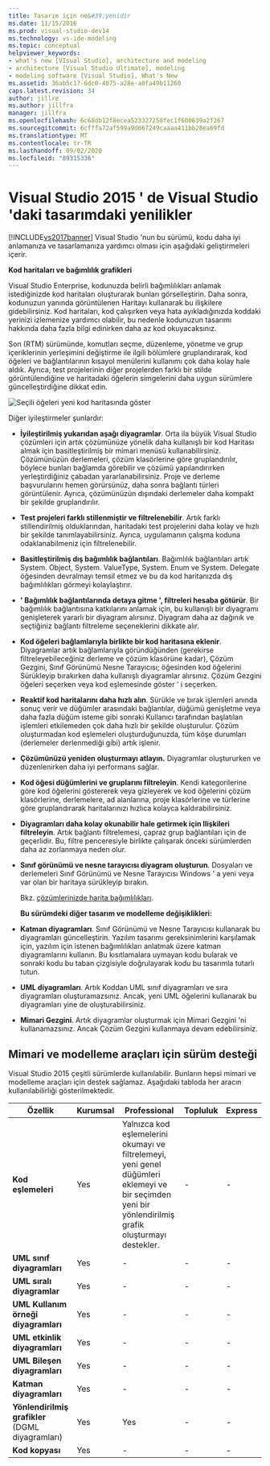 ```yaml
---
title: Tasarım için ne&#39;yenidir
ms.date: 11/15/2016
ms.prod: visual-studio-dev14
ms.technology: vs-ide-modeling
ms.topic: conceptual
helpviewer_keywords:
- what's new [VIsual Studio], architecture and modeling
- architecture [Visual Studio Ultimate], modeling
- modeling software [Visual Studio], What's New
ms.assetid: 36ab5c17-6dc0-4075-a28e-a0fa49b11260
caps.latest.revision: 34
author: jillre
ms.author: jillfra
manager: jillfra
ms.openlocfilehash: 6c68db12f8ecea523327250fec1f600639a2f267
ms.sourcegitcommit: 6cfffa72af599a9d667249caaaa411bb28ea69fd
ms.translationtype: MT
ms.contentlocale: tr-TR
ms.lasthandoff: 09/02/2020
ms.locfileid: "89315336"
---
```

# <a name="whats-new-for-design-in-visual-studio-in-visual-studio-2015"></a>Visual Studio 2015 ' de Visual Studio 'daki tasarımdaki yenilikler
[!INCLUDE[vs2017banner](../includes/vs2017banner.md)]
Visual Studio 'nun bu sürümü, kodu daha iyi anlamanıza ve tasarlamanıza yardımcı olması için aşağıdaki geliştirmeleri içerir.

 **Kod haritaları ve bağımlılık grafikleri**

 Visual Studio Enterprise, kodunuzda belirli bağımlılıkları anlamak istediğinizde kod haritaları oluşturarak bunları görselleştirin. Daha sonra, kodunuzun yanında görüntülenen Haritayı kullanarak bu ilişkilere gidebilirsiniz. Kod haritaları, kod çalışırken veya hata ayıkladığınızda koddaki yerinizi izlemenize yardımcı olabilir, bu nedenle kodunuzun tasarımı hakkında daha fazla bilgi edinirken daha az kod okuyacaksınız.

 Son (RTM) sürümünde, komutları seçme, düzenleme, yönetme ve grup içeriklerinin yerleşimini değiştirme ile ilgili bölümlere gruplandırarak, kod öğeleri ve bağlantılarının kısayol menülerini kullanımı çok daha kolay hale aldık. Ayrıca, test projelerinin diğer projelerden farklı bir stilde görüntülendiğine ve haritadaki öğelerin simgelerini daha uygun sürümlere güncelleştirdiğine dikkat edin.

 ![Seçili öğeleri yeni kod haritasında göster](../ide/media/codemapsshowonnewmap.png "CodeMapsShowOnNewMap")

 Diğer iyileştirmeler şunlardır:

- **İyileştirilmiş yukarıdan aşağı diyagramlar**. Orta ila büyük Visual Studio çözümleri için artık çözümünüze yönelik daha kullanışlı bir kod Haritası almak için basitleştirilmiş bir mimari menüsü kullanabilirsiniz. Çözümünüzün derlemeleri, çözüm klasörlerine göre gruplandırılır, böylece bunları bağlamda görebilir ve çözümü yapılandırırken yerleştirdiğiniz çabadan yararlanabilirsiniz. Proje ve derleme başvurularını hemen görürsünüz, daha sonra bağlantı türleri görüntülenir. Ayrıca, çözümünüzün dışındaki derlemeler daha kompakt bir şekilde gruplandırılır.

- **Test projeleri farklı stillenmiştir ve filtrelenebilir**. Artık farklı stillendirilmiş olduklarından, haritadaki test projelerini daha kolay ve hızlı bir şekilde tanımlayabilirsiniz. Ayrıca, uygulamanın çalışma koduna odaklanabilmeniz için filtrelenebilir.

- **Basitleştirilmiş dış bağımlılık bağlantıları**. Bağımlılık bağlantıları artık System. Object, System. ValueType, System. Enum ve System. Delegate öğesinden devralmayı temsil etmez ve bu da kod haritanızda dış bağımlılıkları görmeyi kolaylaştırır.

- **' Bağımlılık bağlantılarında detaya gitme ', filtreleri hesaba götürür**. Bir bağımlılık bağlantısına katkılarını anlamak için, bu kullanışlı bir diyagramı genişleterek yararlı bir diyagram alırsınız. Diyagram daha az dağınık ve seçtiğiniz bağlantı filtreleme seçeneklerini dikkate alır.

- **Kod öğeleri bağlamlarıyla birlikte bir kod haritasına eklenir**. Diyagramlar artık bağlamlarıyla göründüğünden (gerekirse filtreleyebileceğiniz derleme ve çözüm klasörüne kadar), Çözüm Gezgini, Sınıf Görünümü Nesne Tarayıcısı; öğesinden kod öğelerini Sürükleyip bırakırken daha kullanışlı diyagramlar alırsınız. Çözüm Gezgini öğeleri seçerken veya kod eşlemesinde göster ' i seçerken.

- **Reaktif kod haritalarını daha hızlı alın**. Sürükle ve bırak işlemleri anında sonuç verir ve düğümler arasındaki bağlantılar, düğümü genişletme veya daha fazla düğüm isteme gibi sonraki Kullanıcı tarafından başlatılan işlemleri etkilemeden çok daha hızlı bir şekilde oluşturulur. Çözüm oluşturmadan kod eşlemeleri oluşturduğunuzda, tüm köşe durumları (derlemeler derlenmediği gibi) artık işlenir.

- **Çözümünüzü yeniden oluşturmayı atlayın.** Diyagramlar oluştururken ve düzenlenirken daha iyi performans sağlar.

- **Kod öğesi düğümlerini ve gruplarını filtreleyin**. Kendi kategorilerine göre kod öğelerini göstererek veya gizleyerek ve kod öğelerini çözüm klasörlerine, derlemelere, ad alanlarına, proje klasörlerine ve türlerine göre gruplandırarak haritalarınızı hızlıca kolayca kaldırabilirsiniz.

- **Diyagramları daha kolay okunabilir hale getirmek için Ilişkileri filtreleyin**. Artık bağlantı filtrelemesi, çapraz grup bağlantıları için de geçerlidir. Bu, filtre penceresiyle birlikte çalışarak önceki sürümlerden daha az zorlanmaya neden olur.

- **Sınıf görünümü ve nesne tarayıcısı diyagram oluşturun**. Dosyaları ve derlemeleri Sınıf Görünümü ve Nesne Tarayıcısı Windows ' a yeni veya var olan bir haritaya sürükleyip bırakın.

  Bkz. [çözümlerinizde harita bağımlılıkları](../modeling/map-dependencies-across-your-solutions.md).

  **Bu sürümdeki diğer tasarım ve modelleme değişiklikleri:**

- **Katman diyagramları**. Sınıf Görünümü ve Nesne Tarayıcısı kullanarak bu diyagramları güncelleştirin. Yazılım tasarımı gereksinimlerini karşılamak için, yazılım için istenen bağımlılıkları anlatmak üzere katman diyagramlarını kullanın. Bu kısıtlamalara uymayan kodu bularak ve sonraki kodu bu taban çizgisiyle doğrulayarak kodu bu tasarımla tutarlı tutun.

- **UML diyagramları**. Artık Koddan UML sınıf diyagramları ve sıra diyagramları oluşturamazsınız. Ancak, yeni UML öğelerini kullanarak bu diyagramları yine de oluşturabilirsiniz.

- **Mimari Gezgini**. Artık diyagramlar oluşturmak için Mimari Gezgini 'ni kullanamazsınız. Ancak Çözüm Gezgini kullanmaya devam edebilirsiniz.

## <a name="edition-support-for-architecture-and-modeling-tools"></a><a name="VersionSupport"></a> Mimari ve modelleme araçları için sürüm desteği

Visual Studio 2015 çeşitli sürümlerde kullanılabilir. Bunların hepsi mimari ve modelleme araçları için destek sağlamaz. Aşağıdaki tabloda her aracın kullanılabilirliği gösterilmektedir.

|**Özellik**|**Kurumsal**|**Professional**|**Topluluk**|**Express**|
|-----------------|--------------------|----------------------|-------------------|-----------------|
|**Kod eşlemeleri**|Yes|Yalnızca kod eşlemelerini okumayı ve filtrelemeyi, yeni genel düğümleri eklemeyi ve bir seçimden yeni bir yönlendirilmiş grafik oluşturmayı destekler.|-|-|
|**UML sınıf diyagramları**|Yes|-|-|-|
|**UML sıralı diyagramlar**|Yes|-|-|-|
|**UML Kullanım örneği diyagramları**|Yes|-|-|-|
|**UML etkinlik diyagramları**|Yes|-|-|-|
|**UML Bileşen diyagramları**|Yes|-|-|-|
|**Katman diyagramları**|Yes|-|-|-|
|**Yönlendirilmiş grafikler** (DGML diyagramları)|Yes|Yes|-|-|
|**Kod kopyası**|Yes|-|-|-|